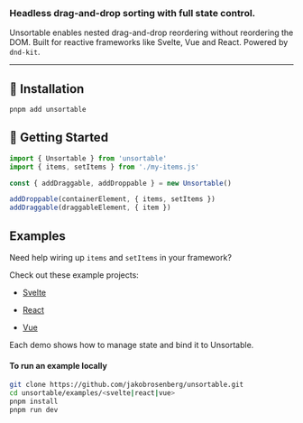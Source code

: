 <!-- routify:meta order=false -->

<div class="prose">
<br />

### Headless drag-and-drop sorting with full state control.

Unsortable enables nested drag-and-drop reordering without reordering the DOM. Built for reactive frameworks like Svelte, Vue and React. Powered by `dnd-kit`.

---

## 🔧 Installation
```bash
pnpm add unsortable
```

## 🚀 Getting Started

```javascript
import { Unsortable } from 'unsortable'
import { items, setItems } from './my-items.js'

const { addDraggable, addDroppable } = new Unsortable()

addDroppable(containerElement, { items, setItems })
addDraggable(draggableElement, { item })
```


## Examples

Need help wiring up `items` and `setItems` in your framework?

Check out these example projects:

- [Svelte](https://github.com/jakobrosenberg/unsortable/blob/main/examples/svelte/src/App.svelte)

- [React](https://github.com/jakobrosenberg/unsortable/blob/main/examples/react/src/main.jsx)

- [Vue](https://github.com/jakobrosenberg/unsortable/blob/main/examples/vue/src/App.vue)

Each demo shows how to manage state and bind it to Unsortable.

#### To run an example locally

```bash
git clone https://github.com/jakobrosenberg/unsortable.git
cd unsortable/examples/<svelte|react|vue>
pnpm install
pnpm run dev
```

</div>